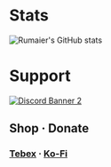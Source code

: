 # Stats
![Rumaier's GitHub stats](https://github-readme-stats.vercel.app/api?username=rumaier&show_icons=true&hide=contribs,prs&theme=material-palenight)

# Support
<a href='https://discord.gg/8TzrRRheV5'>![Discord Banner 2](https://discordapp.com/api/guilds/1223124665183240212/widget.png?style=banner3)</a>

## Shop · Donate
### [Tebex](https://r-scripts.tebex.io/)  ·  [Ko-Fi](https://ko-fi.com/rumaier)

<!---
rumaier/rumaier is a ✨ special ✨ repository because its `README.md` (this file) appears on your GitHub profile.
You can click the Preview link to take a look at your changes.
---> 
